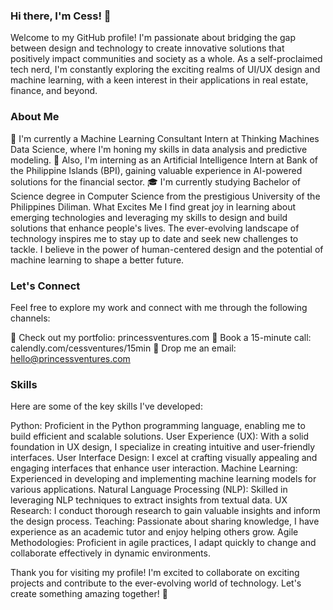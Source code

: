 ### Hi there, I'm Cess! 👋
Welcome to my GitHub profile! I'm passionate about bridging the gap between design and technology to create innovative solutions that positively impact communities and society as a whole. As a self-proclaimed tech nerd, I'm constantly exploring the exciting realms of UI/UX design and machine learning, with a keen interest in their applications in real estate, finance, and beyond.

### About Me
🌱 I'm currently a Machine Learning Consultant Intern at Thinking Machines Data Science, where I'm honing my skills in data analysis and predictive modeling.
💼 Also, I'm interning as an Artificial Intelligence Intern at Bank of the Philippine Islands (BPI), gaining valuable experience in AI-powered solutions for the financial sector.
🎓 I'm currently studying Bachelor of Science degree in Computer Science from the prestigious University of the Philippines Diliman.
What Excites Me
I find great joy in learning about emerging technologies and leveraging my skills to design and build solutions that enhance people's lives. The ever-evolving landscape of technology inspires me to stay up to date and seek new challenges to tackle. I believe in the power of human-centered design and the potential of machine learning to shape a better future.

### Let's Connect
Feel free to explore my work and connect with me through the following channels:

📂 Check out my portfolio: princessventures.com
📆 Book a 15-minute call: calendly.com/cessventures/15min
📧 Drop me an email: hello@princessventures.com

### Skills
Here are some of the key skills I've developed:

Python: Proficient in the Python programming language, enabling me to build efficient and scalable solutions.
User Experience (UX): With a solid foundation in UX design, I specialize in creating intuitive and user-friendly interfaces.
User Interface Design: I excel at crafting visually appealing and engaging interfaces that enhance user interaction.
Machine Learning: Experienced in developing and implementing machine learning models for various applications.
Natural Language Processing (NLP): Skilled in leveraging NLP techniques to extract insights from textual data.
UX Research: I conduct thorough research to gain valuable insights and inform the design process.
Teaching: Passionate about sharing knowledge, I have experience as an academic tutor and enjoy helping others grow.
Agile Methodologies: Proficient in agile practices, I adapt quickly to change and collaborate effectively in dynamic environments.

Thank you for visiting my profile! I'm excited to collaborate on exciting projects and contribute to the ever-evolving world of technology. Let's create something amazing together! 🚀
